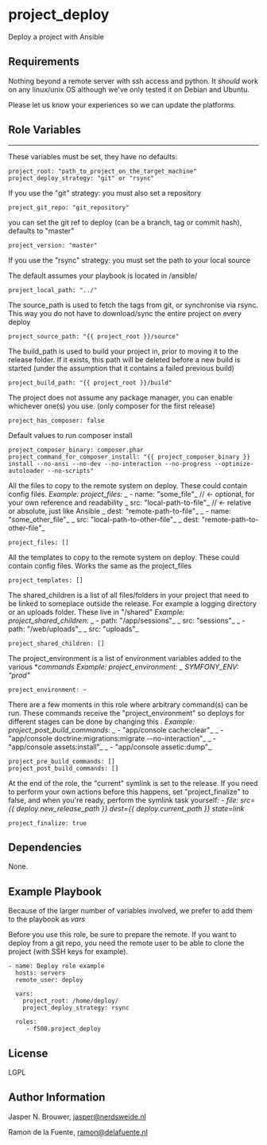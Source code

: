 project_deploy
========

Deploy a project with Ansible

Requirements
------------

Nothing beyond a remote server with ssh access and python. It *should* work on any
linux/unix OS although we've only tested it on Debian and Ubuntu.

Please let us know your experiences so we can update the platforms.

Role Variables
--------------
---

These variables must be set, they have no defaults:

    project_root: "path_to_project_on_the_target_machine"
    project_deploy_strategy: "git" or "rsync"

If you use the "git" strategy:
you must also set a repository

    project_git_repo: "git_repository"

you can set the git ref to deploy (can be a branch, tag or commit hash), defaults to "master"

    project_version: "master"

If you use the "rsync" strategy:
you must set the path to your local source

The default assumes your playbook is located in /ansible/

    project_local_path: "../"

The source_path is used to fetch the tags from git, or synchronise via rsync. This way
you do not have to download/sync the entire project on every deploy

    project_source_path: "{{ project_root }}/source"

The build_path is used to build your project in, prior to moving it to the release folder.
If it exists, this path will be deleted before a new build is started
(under the assumption that it contains a failed previous build)

    project_build_path: "{{ project_root }}/build"

The project does not assume any package manager, you can enable whichever one(s) you use.
(only composer for the first release)

    project_has_composer: false

Default values to run composer install

    project_composer_binary: composer.phar
    project_command_for_composer_install: "{{ project_composer_binary }} install --no-ansi --no-dev --no-interaction --no-progress --optimize-autoloader --no-scripts"

All the files to copy to the remote system on deploy. These could contain config files.
_Example:_
_project_files:_
_  - name: "some_file"_           // <- optional, for your own reference and readability
_    src: "local-path-to-file"_   // <- relative or absolute, just like Ansible
_    dest: "remote-path-to-file"_
_  - name: "some_other_file"_
_    src: "local-path-to-other-file"_
_    dest: "remote-path-to-other-file"_

    project_files: []

All the templates to copy to the remote system on deploy. These could contain config files.
Works the same as the project_files

    project_templates: []

The shared_children is a list of all files/folders in your project that need to be linked to someplace outside
the release. For example a logging directory or an uploads folder. These live in "/shared"
_Example:_
_project_shared_children:_
_  - path: "/app/sessions"_
_    src: "sessions"_
_  - path: "/web/uploads"_
_    src: "uploads"_

    project_shared_children: []

The project_environment is a list of environment variables added to the various *_commands
_Example:_
_project_environment:_
_  SYMFONY_ENV: "prod"_

    project_environment: ~

There are a few moments in this role where arbitrary command(s) can be run. These commands receive
the "project_environment" so deploys for different stages can be done by changing this .
_Example:_
_project_post_build_commands:_
_  - "app/console cache:clear"_
_  - "app/console doctrine:migrations:migrate --no-interaction"_
_  - "app/console assets:install"_
_  - "app/console assetic:dump"_

    project_pre_build_commands: []
    project_post_build_commands: []

At the end of the role, the "current" symlink is set to the release. If you need to perform
your own actions before this happens, set "project_finalize" to false, and when you're ready,
perform the symlink task yourself:
_- file: src={{ deploy.new_release_path }} dest={{ deploy.current_path }} state=link_

    project_finalize: true

Dependencies
------------

None.

Example Playbook
-------------------------

Because of the larger number of variables involved, we prefer to add them to the playbook as _vars_

Before you use this role, be sure to prepare the remote. If you want to deploy from a git repo, you need
the remote user to be able to clone the project (with SSH keys for example).

    - name: Deploy role example
      hosts: servers
      remote_user: deploy

      vars:
        project_root: /home/deploy/
        project_deploy_strategy: rsync

      roles:
         - f500.project_deploy

License
-------

LGPL

Author Information
------------------

Jasper N. Brouwer, jasper@nerdsweide.nl

Ramon de la Fuente, ramon@delafuente.nl
